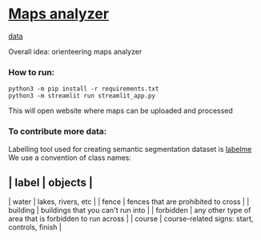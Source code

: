 #  [Maps analyzer](https://github.com/KiK0S/maps-analyzer)

[data](https://drive.google.com/drive/folders/15UIXN3eHVnJFqlWF3cBCtR7gJdv5027D?usp=sharing)


Overall idea: orienteering maps analyzer

### How to run:

```
python3 -m pip install -r requirements.txt
python3 -m streamlit run streamlit_app.py 
```

This will open website where maps can be uploaded and processed

### To contribute more data:

Labelling tool used for creating semantic segmentation dataset is [labelme](https://github.com/wkentaro/labelme)
We use a convention of class names:

| label | objects |
---
| water | lakes, rivers, etc |
| fence | fences that are prohibited to cross |
| building | buildings that you can't run into |
| forbidden | any other type of area that is forbidden to run across |
| course | course-related signs: start, controls, finish |
